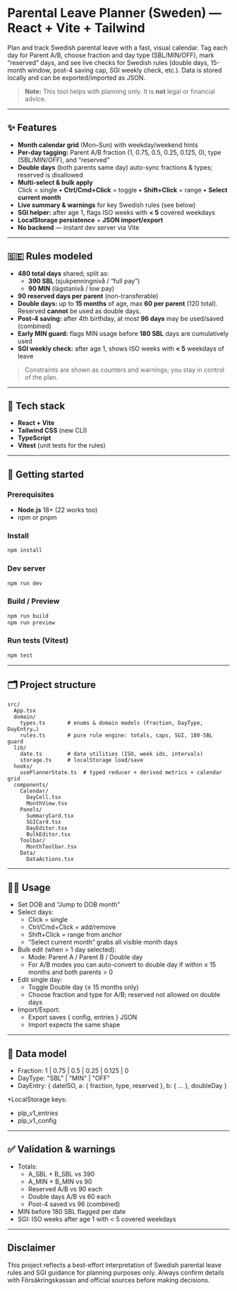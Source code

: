 # Parental Leave Planner (Sweden) — React + Vite + Tailwind

Plan and track Swedish parental leave with a fast, visual calendar. Tag each day for Parent A/B, choose fraction and day type (SBL/MIN/OFF), mark “reserved” days, and see live checks for Swedish rules (double days, 15-month window, post-4 saving cap, SGI weekly check, etc.). Data is stored locally and can be exported/imported as JSON.

> **Note:** This tool helps with planning only. It is **not** legal or financial advice.

---

## ✨ Features

- **Month calendar grid** (Mon–Sun) with weekday/weekend hints
- **Per-day tagging:** Parent A/B fraction (1, 0.75, 0.5, 0.25, 0.125, 0), type (SBL/MIN/OFF), and “reserved”
- **Double days** (both parents same day) auto-sync fractions & types; reserved is disallowed
- **Multi-select & bulk apply**  
  Click = single • **Ctrl/Cmd+Click** = toggle • **Shift+Click** = range • **Select current month**
- **Live summary & warnings** for key Swedish rules (see below)
- **SGI helper:** after age 1, flags ISO weeks with **&lt; 5** covered weekdays
- **LocalStorage persistence** + **JSON import/export**
- **No backend** — instant dev server via Vite

---

## 🇸🇪 Rules modeled

- **480 total days** shared; split as:
  - **390 SBL** (sjukpenningnivå / “full pay”)
  - **90 MIN** (lägstanivå / low pay)
- **90 reserved days per parent** (non-transferable)
- **Double days:** up to **15 months** of age, max **60 per parent** (120 total).  
  Reserved **cannot** be used as double days.
- **Post-4 saving:** after 4th birthday, at most **96 days** may be used/saved (combined)
- **Early MIN guard:** flags MIN usage before **180 SBL** days are cumulatively used
- **SGI weekly check:** after age 1, shows ISO weeks with **&lt; 5** weekdays of leave

> Constraints are shown as counters and warnings; you stay in control of the plan.

---

## 🧰 Tech stack

- **React + Vite**
- **Tailwind CSS** (new CLI)
- **TypeScript**
- **Vitest** (unit tests for the rules)

---

## 🚀 Getting started

### Prerequisites
- **Node.js** 18+ (22 works too)
- npm or pnpm

### Install
```bash
npm install
```

### Dev server
```bash
npm run dev
```

### Build / Preview
```bash
npm run build
npm run preview
```

### Run tests (Vitest)
```bash
npm test
```

---
## 🗂 Project structure
```text
src/
  App.tsx
  domain/
    types.ts       # enums & domain models (Fraction, DayType, DayEntry…)
    rules.ts       # pure rule engine: totals, caps, SGI, 180-SBL guard
  lib/
    date.ts        # date utilities (ISO, week ids, intervals)
    storage.ts     # localStorage load/save
  hooks/
    usePlannerState.ts  # typed reducer + derived metrics + calendar grid
  components/
    Calendar/
      DayCell.tsx
      MonthView.tsx
    Panels/
      SummaryCard.tsx
      SGICard.tsx
      DayEditor.tsx
      BulkEditor.tsx
    Toolbar/
      MonthToolbar.tsx
    Data/
      DataActions.tsx
```
---
## 🧑‍🏫 Usage

* Set DOB and “Jump to DOB month”
* Select days:
  * Click = single
  * Ctrl/Cmd+Click = add/remove
  * Shift+Click = range from anchor
  * “Select current month” grabs all visible month days
* Bulk edit (when > 1 day selected):
  * Mode: Parent A / Parent B / Double day
  * For A/B modes you can auto-convert to double day if within ≤ 15 months and both parents > 0
* Edit single day:
  * Toggle Double day (≤ 15 months only)
  * Choose fraction and type for A/B; reserved not allowed on double days
* Import/Export:
  * Export saves { config, entries } JSON
  * Import expects the same shape
---
## 🧱 Data model
* Fraction: 1 | 0.75 | 0.5 | 0.25 | 0.125 | 0
* DayType: "SBL" | "MIN" | "OFF"
* DayEntry:
{ dateISO, a: { fraction, type, reserved }, b: { … }, doubleDay }

*LocalStorage keys:
  * plp_v1_entries
  * plp_v1_config
---
## ✅ Validation & warnings
* Totals:
  * A_SBL + B_SBL vs 390
  * A_MIN + B_MIN vs 90
  * Reserved A/B vs 90 each
  * Double days A/B vs 60 each
  * Post-4 saved vs 96 (combined)
* MIN before 180 SBL flagged per date
* SGI: ISO weeks after age 1 with < 5 covered weekdays
---
## Disclaimer
This project reflects a best-effort interpretation of Swedish parental leave rules and SGI guidance for planning purposes only. Always confirm details with Försäkringskassan and official sources before making decisions.
